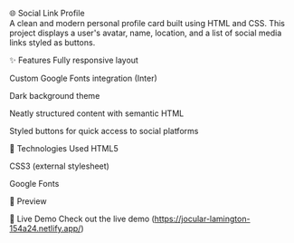 🌐 Social Link Profile
<br>
A clean and modern personal profile card built using HTML and CSS. This project displays a user's avatar, name, location, and a list of social media links styled as buttons.

✨ Features
Fully responsive layout

Custom Google Fonts integration (Inter)

Dark background theme

Neatly structured content with semantic HTML

Styled buttons for quick access to social platforms

🚀 Technologies Used
HTML5

CSS3 (external stylesheet)

Google Fonts

📸 Preview

🔗 Live Demo
Check out the live demo (https://jocular-lamington-154a24.netlify.app/)
